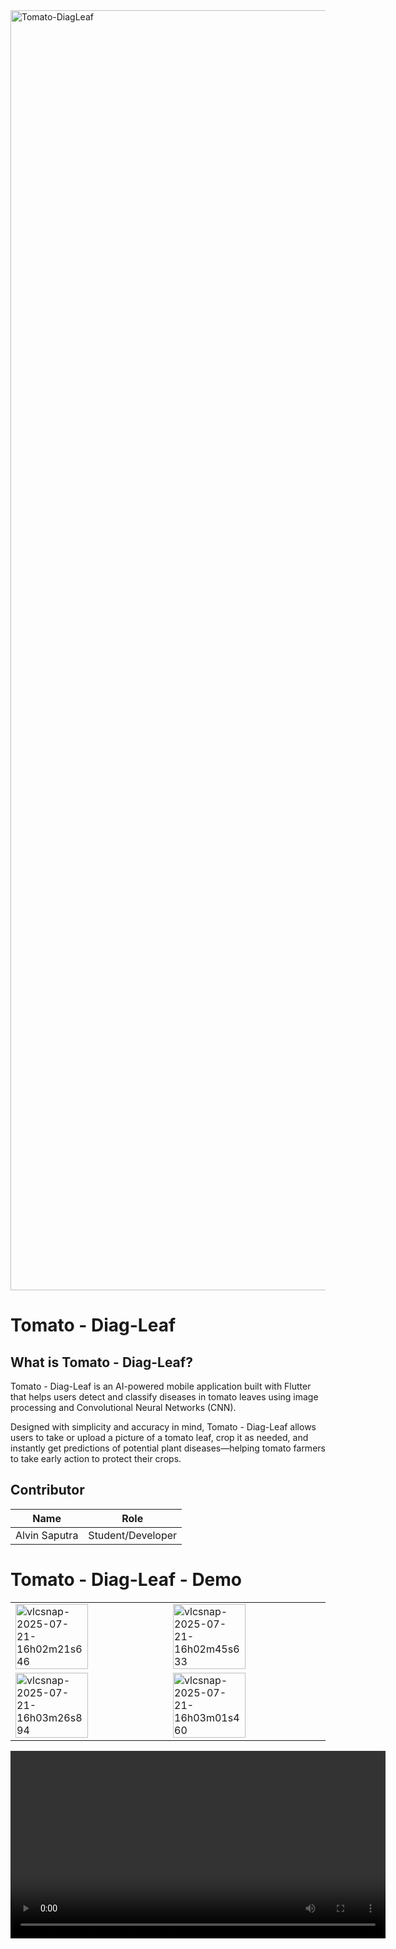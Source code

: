 
<img width="2048" height="2048" alt="Tomato-DiagLeaf" src="https://github.com/user-attachments/assets/9da26a43-4ac8-4dae-bf97-5885e3fd5be7" />

# Tomato - Diag-Leaf

## What is Tomato - Diag-Leaf?
Tomato - Diag-Leaf is an AI-powered mobile application built with Flutter that helps users detect and classify diseases in tomato leaves using image processing and Convolutional Neural Networks (CNN).

Designed with simplicity and accuracy in mind, Tomato - Diag-Leaf allows users to take or upload a picture of a tomato leaf, crop it as needed, and instantly get predictions of potential plant diseases—helping tomato farmers to take early action to protect their crops.


## Contributor
| Name                                   | Role                
| ---------------------------------------| --------------------| 
| Alvin Saputra                          | Student/Developer   |


# Tomato - Diag-Leaf - Demo

<table>
  <tr>
    <td><img width="70%"alt="vlcsnap-2025-07-21-16h02m21s646" src="https://github.com/user-attachments/assets/38ec795b-1756-464f-a30e-5c772c08c30b"/></td>
    <td><img width="70%" alt="vlcsnap-2025-07-21-16h02m45s633" src="https://github.com/user-attachments/assets/477bb172-ee36-42cb-9df9-3ad9f4730f2d" /></td>
  </tr>
  <tr>
    <td><img width="70%" alt="vlcsnap-2025-07-21-16h03m26s894" src="https://github.com/user-attachments/assets/6dbdb74a-fa21-4474-86d2-0c8a34501ae2" /></td>
    <td><img width="70%" alt="vlcsnap-2025-07-21-16h03m01s460" src="https://github.com/user-attachments/assets/83cd5429-241f-489e-b48b-a3464b63fa54" /></td>
  </tr>
</table>

<div align="center">
  <video src="https://github.com/user-attachments/assets/eb28d402-0d25-485e-a2b6-0810015184f9" controls width="600"></video>
</div>


